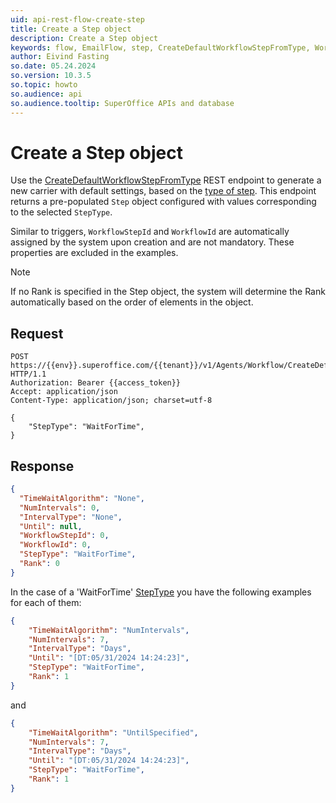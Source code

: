```yaml
---
uid: api-rest-flow-create-step
title: Create a Step object
description: Create a Step object
keywords: flow, EmailFlow, step, CreateDefaultWorkflowStepFromType, WorkflowStepId, StepType
author: Eivind Fasting
so.date: 05.24.2024
so.version: 10.3.5
so.topic: howto
so.audience: api
so.audience.tooltip: SuperOffice APIs and database
---
```


# Create a Step object

Use the [CreateDefaultWorkflowStepFromType][1] REST endpoint to generate a new carrier with default settings, based on the [type of step][2]. This endpoint returns a pre-populated `Step` object configured with values corresponding to the selected `StepType`.

Similar to triggers, `WorkflowStepId` and `WorkflowId` are automatically assigned by the system upon creation and are not mandatory. These properties are excluded in the examples.

> [!NOTE]
> If no Rank is specified in the Step object, the system will determine the Rank automatically based on the order of elements in the object.

## Request

```http
POST https://{{env}}.superoffice.com/{{tenant}}/v1/Agents/Workflow/CreateDefaultWorkflowStepFromType HTTP/1.1
Authorization: Bearer {{access_token}}
Accept: application/json
Content-Type: application/json; charset=utf-8

{
    "StepType": "WaitForTime",
}
```

## Response

```json
{
  "TimeWaitAlgorithm": "None",
  "NumIntervals": 0,
  "IntervalType": "None",
  "Until": null,
  "WorkflowStepId": 0,
  "WorkflowId": 0,
  "StepType": "WaitForTime",
  "Rank": 0
}
```

In the case of a 'WaitForTime' [StepType][2] you have the following examples for each of them:

```json
{
    "TimeWaitAlgorithm": "NumIntervals",
    "NumIntervals": 7,
    "IntervalType": "Days",
    "Until": "[DT:05/31/2024 14:24:23]",
    "StepType": "WaitForTime",
    "Rank": 1
}
```

and

```json
{
    "TimeWaitAlgorithm": "UntilSpecified",
    "NumIntervals": 7,
    "IntervalType": "Days",
    "Until": "[DT:05/31/2024 14:24:23]",
    "StepType": "WaitForTime",
    "Rank": 1
}
```

<!-- Referenced links -->
[1]: ../../../reference/restful/agent/Workflow_Agent/v1WorkflowAgent_CreateDefaultWorkflowStepFromType.md
[2]: ../../../../database/tables/enums/workflowsteptype.md
